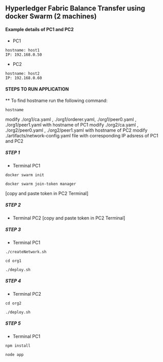 ## Hyperledger Fabric Balance Transfer using docker Swarm (2 machines)


#### Example details of PC1 and PC2

* PC1
```
hostname: host1
IP: 192.168.0.50
```

* PC2
```
hostname: host2
IP: 192.168.0.60
```
#### STEPS TO RUN APPLICATION
** To find hostname run the following command:
```
hostname
```

modify ./org1/ca.yaml , ./org1/orderer.yaml, ./org1/peer0.yaml , ./org1/peer1.yaml with hostname of PC1
modify ./org2/ca.yaml , ./org2/peer0.yaml , ./org2/peer1.yaml with hostname of PC2
modify ./artifacts/network-config.yaml file with corresponding IP adsress of PC1 and PC2

##### STEP 1
* Terminal PC1
```
docker swarm init
```

```
docker swarm join-token manager
```
[copy and paste token in PC2 Terminal]

##### STEP 2
* Terminal PC2
[copy and paste token in PC2 Terminal]


##### STEP 3
* Terminal PC1
```
./createNetwork.sh
```

```
cd org1
```

```
./deploy.sh
```

##### STEP 4
* Terminal PC2
```
cd org2
```

```
./deploy.sh
```

##### STEP 5
* Terminal PC1
```
npm install
```
```
node app
```